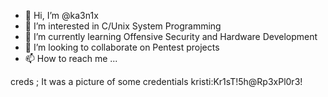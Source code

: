 - 👋 Hi, I’m @ka3n1x
- 👀 I’m interested in C/Unix System Programming
- 🌱 I’m currently learning Offensive Security and Hardware Development
- 💞️ I’m looking to collaborate on Pentest projects
- 📫 How to reach me ...

<!---
ka3n1x/ka3n1x is a ✨ special ✨ repository because its `README.md` (this file) appears on your GitHub profile.
You can click the Preview link to take a look at your changes.
--->
creds ;
It was a picture of some credentials kristi:Kr1sT!5h@Rp3xPl0r3!
